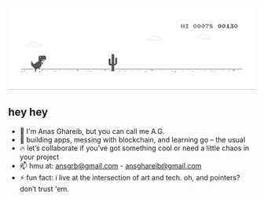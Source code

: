 <a href="https://chromedino.com">
  <picture>
    <source media="(prefers-color-scheme: light)" srcset="./assets/img/lightDino.gif" />
    <source media="(prefers-color-scheme: dark)" srcset="./assets/img/darkDino.gif" />
    <img alt="its a chrome dino running on a.g.'s github profile" src="./assets/img/lightDino.gif" />
  </picture>
</a>

## hey hey

- 👋 I'm Anas Ghareib, but you can call me A.G.
- 👀 building apps, messing with blockchain, and learning go – the usual
- 🔥 let’s collaborate if you’ve got something cool or need a little chaos in your project
- 📫 hmu at: ansgrb@gmail.com - ansghareib@gmail.com
- ⚡ fun fact: i live at the intersection of art and tech. oh, and pointers? don’t trust 'em.
